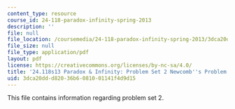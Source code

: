 ```yaml
---
content_type: resource
course_id: 24-118-paradox-infinity-spring-2013
description: ''
file: null
file_location: /coursemedia/24-118-paradox-infinity-spring-2013/3dca20ddd82036b6081001141f4d9d15_MIT24_118S13_ProbSet2.pdf
file_size: null
file_type: application/pdf
layout: pdf
license: https://creativecommons.org/licenses/by-nc-sa/4.0/
title: '24.118s13 Paradox & Infinity: Problem Set 2 Newcomb''s Problem'
uid: 3dca20dd-d820-36b6-0810-01141f4d9d15
---
```

This file contains information regarding problem set 2.